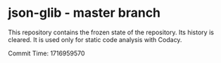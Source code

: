 # json-glib - master branch

This repository contains the frozen state of the repository.
Its history is cleared. It is used only for static code
analysis with Codacy.

Commit Time: 1716959570